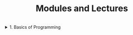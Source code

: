 <div align="center">

<h1>Modules and Lectures</h1>
  
<br />
  
 </div>

<details>
  <summary>1. Basics of Programming</summary>
 
  <br>
  
  [Getting Started](https://github.com/swayamterode/Codes/tree/main/C%2B%2B/Level%201/1.%20Basics%20of%20Programming/1.%20Getting%20Started)
  
  [Patterns](https://github.com/swayamterode/Codes/tree/main/C%2B%2B/Level%201/1.%20Basics%20of%20Programming/2.%20Patterns)
</details>
